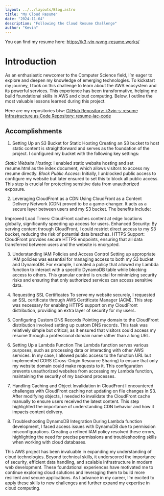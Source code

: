 ```yaml
---
layout: ../../layouts/Blog.astro
title: "My Cloud Resume"
date: "2024-11-04"
description: "Following the Cloud Resume Challenge"
author: "Kevin"
---
```


You can find my resume here: https://k3-vin-wvng-resume.works/

# Introduction
As an enthusiastic newcomer to the Computer Science field, I’m eager to explore and deepen my knowledge of emerging technologies. To kickstart my journey, I took on this challenge to learn about the AWS ecosystem and its powerful services. This experience has been transformative, helping me build foundational skills in AWS and cloud computing. Below, I outline the most valuable lessons learned during this project.

Here are my repositories btw: 
[GitHub Repository: k3vin-s-resume](https://github.com/k499wang/k3vin-s-resume)
[Infrastructure as Code Repository: resume-iac-code](https://github.com/k499wang/resume-iac-code)

## Accomplishments 

1. Setting Up an S3 Bucket for Static Hosting
Creating an S3 bucket to host static content is straightforward and serves as the foundation of the project. I configured my bucket with the following key settings:

*Static Website Hosting*: I enabled static website hosting and set resume.html as the index document, which allows visitors to access my resume directly.
*Block Public Access*: Initially, I unblocked public access to configure my website but later ensured to set this to block all public access. This step is crucial for protecting sensitive data from unauthorized exposure.

2. Leveraging CloudFront as a CDN
Using CloudFront as a Content Delivery Network (CDN) proved to be a game-changer. It acts as a secure layer between users and my S3 bucket. The benefits include:

Improved Load Times: CloudFront caches content at edge locations globally, significantly speeding up access for users.
Enhanced Security: By serving content through CloudFront, I could restrict direct access to my S3 bucket, reducing the risk of potential data breaches.
HTTPS Support: CloudFront provides secure HTTPS endpoints, ensuring that all data transferred between users and the website is encrypted.

3. Understanding IAM Policies and Access Control
Setting up appropriate IAM policies was essential for managing access to both my S3 bucket and DynamoDB. For example, I created a policy that allowed my Lambda function to interact with a specific DynamoDB table while blocking access to others. This granular control is crucial for minimizing security risks and ensuring that only authorized services can access sensitive data.

4. Requesting SSL Certificates
To serve my website securely, I requested an SSL certificate through AWS Certificate Manager (ACM). This step was necessary for enabling HTTPS support on my CloudFront distribution, providing an extra layer of security for my users.

5. Configuring Custom DNS Records
Pointing my domain to the CloudFront distribution involved setting up custom DNS records. This task was relatively simple but critical, as it ensured that visitors could access my resume through a professional domain name rather than a long URL.

6. Setting Up a Lambda Function
The Lambda function serves various purposes, such as processing data or interacting with other AWS services. In my case, I allowed public access to the function URL but implemented CORS (Cross-Origin Resource Sharing) to ensure that only my website domain could make requests to it. This configuration prevents unauthorized websites from accessing my Lambda function, maintaining the security of my backend processes.

7. Handling Caching and Object Invalidation in CloudFront
I encountered challenges with CloudFront caching not updating on file changes in S3. After modifying objects, I needed to invalidate the CloudFront cache manually to ensure users received the latest content. This step highlighted the importance of understanding CDN behavior and how it impacts content delivery.

8. Troubleshooting DynamoDB Integration
During Lambda function development, I faced access issues with DynamoDB due to permission misconfigurations. Creating a refined IAM policy resolved these errors, highlighting the need for precise permissions and troubleshooting skills when working with cloud databases.

This AWS project has been invaluable in expanding my understanding of cloud technologies. Beyond technical skills, it underscored the importance of security, efficient data handling, and scalable infrastructure in modern web development. These foundational experiences have motivated me to continue exploring cloud solutions and leveraging them to build more resilient and secure applications. As I advance in my career, I’m excited to apply these skills to new challenges and further expand my expertise in cloud computing.